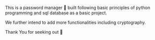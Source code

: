 This is a password manager 🔑 built following basic principles of python programming and sql database as a basic project.

We further intend to add more functionalities including cryptography.

Thank You for seeking out 🤝
